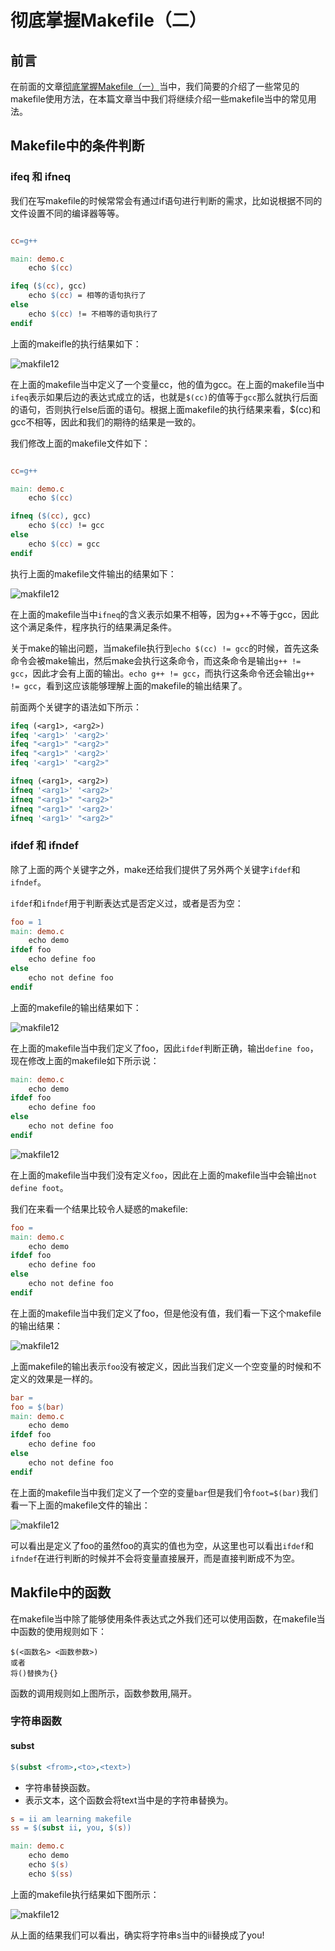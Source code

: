 # 彻底掌握Makefile（二）

## 前言

在前面的文章[彻底掌握Makefile（一）]()当中，我们简要的介绍了一些常见的makefile使用方法，在本篇文章当中我们将继续介绍一些makefile当中的常见用法。

## Makefile中的条件判断

### ifeq 和 ifneq

我们在写makefile的时候常常会有通过if语句进行判断的需求，比如说根据不同的文件设置不同的编译器等等。

```makefile

cc=g++

main: demo.c
	echo $(cc)

ifeq ($(cc), gcc)
	echo $(cc) = 相等的语句执行了
else
	echo $(cc) != 不相等的语句执行了
endif
```

上面的makeifle的执行结果如下：

![makfile12](../../images/tools/makfile12.png)

在上面的makefile当中定义了一个变量cc，他的值为gcc。在上面的makefile当中`ifeq`表示如果后边的表达式成立的话，也就是`$(cc)`的值等于`gcc`那么就执行后面的语句，否则执行else后面的语句。根据上面makefile的执行结果来看，$(cc)和gcc不相等，因此和我们的期待的结果是一致的。

我们修改上面的makefile文件如下：

```makefile

cc=g++

main: demo.c
	echo $(cc)

ifneq ($(cc), gcc)
	echo $(cc) != gcc
else
	echo $(cc) = gcc
endif
```

执行上面的makefile文件输出的结果如下：

![makfile12](../../images/tools/makfile13.png)

在上面的makefile当中`ifneq`的含义表示如果不相等，因为g++不等于gcc，因此这个满足条件，程序执行的结果满足条件。

关于make的输出问题，当makefile执行到`echo $(cc) != gcc`的时候，首先这条命令会被make输出，然后make会执行这条命令，而这条命令是输出`g++ != gcc`，因此才会有上面的输出。`echo g++ != gcc`，而执行这条命令还会输出`g++ != gcc`，看到这应该能够理解上面的makefile的输出结果了。

前面两个关键字的语法如下所示：

```makefile
ifeq (<arg1>, <arg2>)
ifeq '<arg1>' '<arg2>'
ifeq "<arg1>" "<arg2>"
ifeq "<arg1>" '<arg2>'
ifeq '<arg1>' "<arg2>"

ifneq (<arg1>, <arg2>)
ifneq '<arg1>' '<arg2>'
ifneq "<arg1>" "<arg2>"
ifneq "<arg1>" '<arg2>'
ifneq '<arg1>' "<arg2>"
```

### ifdef 和 ifndef

除了上面的两个关键字之外，make还给我们提供了另外两个关键字`ifdef`和`ifndef`。

`ifdef`和`ifndef`用于判断表达式是否定义过，或者是否为空：

```makefile
foo = 1
main: demo.c
	echo demo
ifdef foo
	echo define foo
else
	echo not define foo
endif

```

上面的makefile的输出结果如下：

![makfile12](../../images/tools/makfile14.png)

在上面的makefile当中我们定义了foo，因此`ifdef`判断正确，输出`define foo`，现在修改上面的makefile如下所示说：

```makefile
main: demo.c
	echo demo
ifdef foo
	echo define foo
else
	echo not define foo
endif
```

![makfile12](../../images/tools/makfile15.png)

在上面的makefile当中我们没有定义`foo`，因此在上面的makefile当中会输出`not define foot`。

我们在来看一个结果比较令人疑惑的makefile:

```makefile
foo = 
main: demo.c
	echo demo
ifdef foo
	echo define foo
else
	echo not define foo
endif

```

在上面的makefile当中我们定义了foo，但是他没有值，我们看一下这个makefile的输出结果：

![makfile12](../../images/tools/makfile15.png)

上面makefile的输出表示`foo`没有被定义，因此当我们定义一个空变量的时候和不定义的效果是一样的。

```makefile
bar =
foo = $(bar)
main: demo.c
	echo demo
ifdef foo
	echo define foo
else
	echo not define foo
endif
```

在上面的makefile当中我们定义了一个空的变量`bar`但是我们令`foot=$(bar)`我们看一下上面的makefile文件的输出：

![makfile12](../../images/tools/makfile17.png)

可以看出是定义了foo的虽然foo的真实的值也为空，从这里也可以看出`ifdef`和`ifndef`在进行判断的时候并不会将变量直接展开，而是直接判断成不为空。

## Makfile中的函数

在makefile当中除了能够使用条件表达式之外我们还可以使用函数，在makefile当中函数的使用规则如下：

```makefiel
$(<函数名> <函数参数>)
或者
将()替换为{}
```

函数的调用规则如上图所示，函数参数用,隔开。

### 字符串函数

#### subst 

```makefile
$(subst <from>,<to>,<text>)
```

- 字符串替换函数。
- <text>表示文本，这个函数会将text当中是<from>的字符串替换为<to>。

```makefile
s = ii am learning makefile
ss = $(subst ii, you, $(s))

main: demo.c
	echo demo
	echo $(s)
	echo $(ss)
```

上面的makefile执行结果如下图所示：

![makfile12](../../images/tools/makfile18.png)

从上面的结果我们可以看出，确实将字符串s当中的ii替换成了you!











